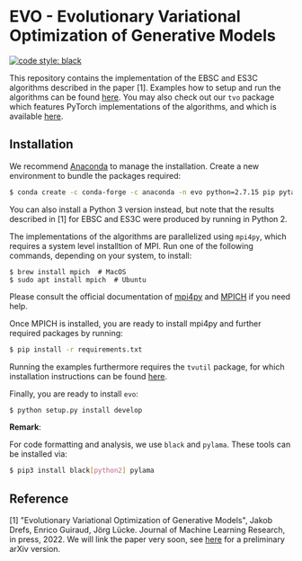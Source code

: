 # EVO - Evolutionary Variational Optimization of Generative Models
[![code style: black](https://img.shields.io/badge/code%20style-black-000000.svg?style=flat-square)](https://github.com/ambv/black)

This repository contains the implementation of the EBSC and ES3C algorithms described in the paper [1]. Examples how to setup and run the algorithms can be found [here](/examples). You may also check out our `tvo` package which features PyTorch implementations of the algorithms, and which is available [here](https://github.com/tvlearn/tvo).



## Installation

We recommend [Anaconda](https://www.anaconda.com/) to manage the installation. Create a new environment to bundle the packages required:

```bash
$ conda create -c conda-forge -c anaconda -n evo python=2.7.15 pip pytables imageio
```

You can also install a Python 3 version instead, but note that the results described in [1] for EBSC and ES3C were produced by running in Python 2.

The implementations of the algorithms are parallelized using `mpi4py`, which requires a system level installtion of MPI. Run one of the following commands, depending on your system, to install: 

```
$ brew install mpich  # MacOS
$ sudo apt install mpich  # Ubuntu
```

Please consult the official documentation of [mpi4py](https://mpi4py.readthedocs.io/en/stable/install.html) and [MPICH](https://www.mpich.org/documentation/guides/) if you need help.

Once MPICH is installed, you are ready to install mpi4py and further required packages by running:

```bash
$ pip install -r requirements.txt
```

Running the examples furthermore requires the `tvutil` package, for which installation instructions can be found [here](https://github.com/tvlearn/tvutil).

Finally, you are ready to install `evo`:

```bash
$ python setup.py install develop
```

__Remark__:

For code formatting and analysis, we use `black` and `pylama`. These tools can be installed via:

```bash
$ pip3 install black[python2] pylama
```


## Reference

[1] "Evolutionary Variational Optimization of Generative Models", Jakob Drefs, Enrico Guiraud, Jörg Lücke. Journal of Machine Learning Research, in press, 2022. We will link the paper very soon, see [here](https://arxiv.org/abs/2012.12294) for a preliminary arXiv version.



